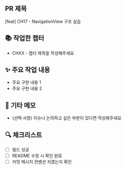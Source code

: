 ## PR 제목
[feat] CH17 - NavigationView 구조 실습

## 📚 작업한 챕터
- CHXX - 챕터 제목을 작성해주세요

## ✨ 주요 작업 내용
- 주요 구현 내용 1
- 주요 구현 내용 2

## 🧩 기타 메모
- (선택 사항) 이슈나 논의하고 싶은 부분이 있다면 작성해주세요

## 🔍 체크리스트
- [ ] 빌드 성공
- [ ] README 수정 시 확인 완료
- [ ] 커밋 메시지 컨벤션 지켰는지 확인